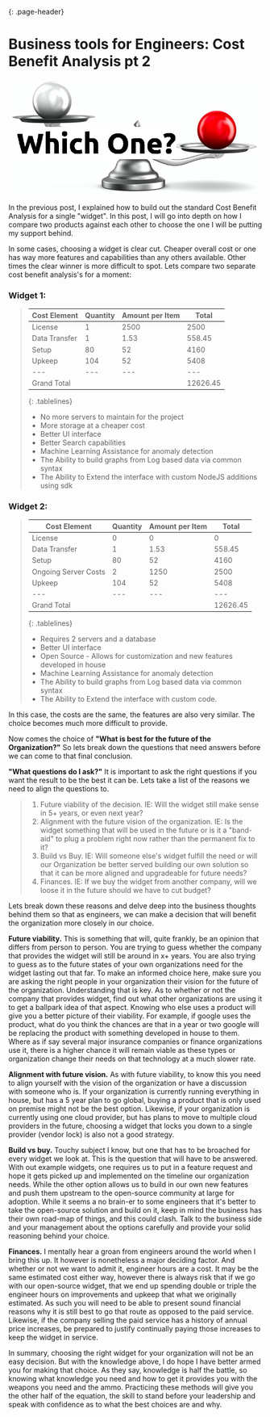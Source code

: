 {: .page-header} 
# Business tools for Engineers: Cost Benefit Analysis pt 2

![Which one?](./whichone.png)  

In the previous post, I explained how to build out the standard Cost Benefit Analysis for a single "widget". In this post, I will go into depth on how I compare two products against each other to choose the one I will be putting my support behind. 

In some cases, choosing a widget is clear cut. Cheaper overall cost or one has way more features and capabilities than any others available. Other times the clear winner is more difficult to spot. Lets compare two separate cost benefit analysis's for a moment: 

### **Widget 1:** 
> | Cost Element | Quantity | Amount per Item | Total | 
> | --- | --- | --- | --- | 
> | License | 1 | 2500 | 2500 | 
> | Data Transfer | 1 | 1.53 | 558.45 | 
> | Setup | 80 | 52 | 4160 | 
> | Upkeep | 104 | 52 | 5408 | 
> | --- | --- | --- | --- | 
> | Grand Total | | | 12626.45 | 
> {: .tablelines} 
> 
> * No more servers to maintain for the project
> * More storage at a cheaper cost
> * Better UI interface
> * Better Search capabilities
> * Machine Learning Assistance for anomaly detection
> * The Ability to build graphs from Log based data via common syntax
> * The Ability to Extend the interface with custom NodeJS additions using sdk 

### **Widget 2:** 
> | Cost Element | Quantity | Amount per Item | Total | 
> | --- | --- | --- | --- | 
> | License | 0 | 0 | 0 | 
> | Data Transfer | 1 | 1.53 | 558.45 | 
> | Setup | 80 | 52 | 4160 | 
> | Ongoing Server Costs | 2 | 1250 | 2500 |
> | Upkeep | 104 | 52 | 5408 | 
> | --- | --- | --- | --- | 
> | Grand Total | | | 12626.45 | 
> {: .tablelines} 
> 
> * Requires 2 servers and a database
> * Better UI interface
> * Open Source - Allows for customization and new features developed in house 
> * Machine Learning Assistance for anomaly detection
> * The Ability to build graphs from Log based data via common syntax
> * The Ability to Extend the interface with custom code.

In this case, the costs are the same, the features are also very similar. The choice becomes much more difficult to provide. 

Now comes the choice of **"What is best for the future of the Organization?"** So lets break down the questions that need answers before we can come to that final conclusion. 

**"What questions do I ask?"** It is important to ask the right questions if you want the result to be the best it can be. Lets take a list of the reasons we need to align the questions to. 
> 1. Future viability of the decision. IE: Will the widget still make sense in 5+ years, or even next year? 
> 1. Alignment with the future vision of the organization. IE: Is the widget something that will be used in the future or is it a "band-aid" to plug a problem right now rather than the permanent fix to it?
> 1. Build vs Buy. IE: Will someone else's widget fulfill the need or will our Organization be better served building our own solution so that it can be more aligned and upgradeable for future needs?
> 1. Finances. IE: If we buy the widget from another company, will we loose it in the future should we have to cut budget? 

Lets break down these reasons and delve deep into the business thoughts behind them so that as engineers, we can make a decision that will benefit the organization more closely in our choice.  

**Future viability.** This is something that will, quite frankly, be an opinion that differs from person to person. You are trying to guess whether the company that provides the widget will still be around in x+ years. You are also trying to guess as to the future states of your own organizations need for the widget lasting out that far. To make an informed choice here, make sure you are asking the right people in your organization their vision for the future of the organization. Understanding that is key. As to whether or not the company that provides widget, find out what other organizations are using it to get a ballpark idea of that aspect. Knowing who else uses a product will give you a better picture of their viability. For example, if google uses the product, what do you think the chances are that in a year or two google will be replacing the product with something developed in house to them. Where as if say several major insurance companies or finance organizations use it, there is a higher chance it will remain viable as these types or organization change their needs on that technology at a much slower rate.  

**Alignment with future vision.** As with future viability, to know this you need to align yourself with the vision of the organization or have a discussion with someone who is. If your organization is currently running everything in house, but has a 5 year plan to go global, buying a product that is only used on premise might not be the best option. Likewise, if your organization is currently using one cloud provider, but has plans to move to multiple cloud providers in the future, choosing a widget that locks you down to a single provider (vendor lock) is also not a good strategy.  

**Build vs buy.**  Touchy subject I know, but one that has to be broached for every widget we look at. This is the question that will have to be answered. With out example widgets, one requires us to put in a feature request and hope it gets picked up and implemented on the timeline our organization needs. While the other option allows us to build in our own new features and push them upstream to the open-source community at large for adoption. While it seems a no brain-er to some engineers that it's better to take the open-source solution and build on it, keep in mind the business has their own road-map of things, and this could clash. Talk to the business side and your management about the options carefully and provide your solid reasoning behind your choice.  

**Finances.** I mentally hear a groan from engineers around the world when I bring this up. It however is nonetheless a major deciding factor. And whether or not we want to admit it, engineer hours are a cost. It may be the same estimated cost either way, however there is always risk that if we go with our open-source widget, that we end up spending double or triple the engineer hours on improvements and upkeep that what we originally estimated. As such you will need to be able to present sound financial reasons why it is still best to go that route as opposed to the paid service. Likewise, if the company selling the paid service has a history of annual price increases, be prepared to justify continually paying those increases to keep the widget in service.

In summary, choosing the right widget for your organization will not be an easy decision. But with the knowledge above, I do hope I have better armed you for making that choice. As they say, knowledge is half the battle, so knowing what knowledge you need and how to get it provides you with the weapons you need and the ammo. Practicing these methods will give you the other half of the equation, the skill to stand before your leadership and speak with confidence as to what the best choices are and why.